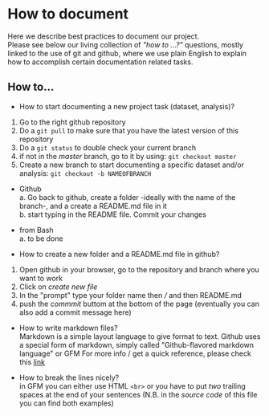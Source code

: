 # How to document 
Here we describe best practices to document our project.<br>
Please see below our living collection of *"how to ...?"* questions, mostly linked to the use of git and github, where we use plain English to explain how to accomplish certain documentation related tasks.

## How to...

* How to start documenting a new project task (dataset, analysis)?
1. Go to the right github repository 
2. Do a `git pull` to make sure that you have the latest version of this repository
3. Do a `git status` to double check your current branch
4. if not in the *master* branch, go to it by using: `git checkout master`
5. Create a new branch to start documenting a specific dataset and/or analysis: `git checkout -b NAMEOFBRANCH` 
  * Github <br>
    a. Go back to github, create a folder -ideally with the name of the branch-, and a create a README.md file in it  
    b. start typing in the README file. Commit your changes   
  * from Bash <br>
    a. to be done  

* How to create a new folder and a README.md file in github?  
1. Open github in your browser, go to the repository and branch where you want to work  
2. Click on *create new file*   
3. In the "prompt" type your folder name then */* and then README.md  
4. push the *commmit* buttom at the bottom of the page (eventually you can also add a commit message here)  

* How to write markdown files? <br>
Markdown is a simple layout language to give format to text. 
Github uses a special form of markdown, simply called "Github-flavored markdown language" or GFM
For more info / get a quick reference, please check this [link](https://github.com/adam-p/markdown-here/wiki/Markdown-Cheatsheet)

* How to break the lines nicely?  
in GFM you can either use HTML `<br>` or you have to put *two* trailing spaces at the end of your sentences
(N.B. in the *source code* of this file you can find both examples)







